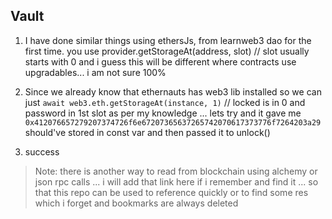 ## Vault

1. I have done similar things using ethersJs, from learnweb3 dao for the first time. you use provider.getStorageAt(address, slot) // slot usually starts with 0 and i guess this will be different where contracts use upgradables... i am not sure 100%

2. Since we already know that ethernauts has web3 lib installed so we can just `await web3.eth.getStorageAt(instance, 1)` // locked is in 0 and password in 1st slot as per my knowledge ... lets try and it gave me `0x412076657279207374726f6e67207365637265742070617373776f7264203a29`
   should've stored in const var and then passed it to unlock()
3. success

> Note: there is another way to read from blockchain using alchemy or json rpc calls ... i will add that link here if i remember and find it ... so that this repo can be used to reference quickly or to find some res which i forget and bookmarks are always deleted
